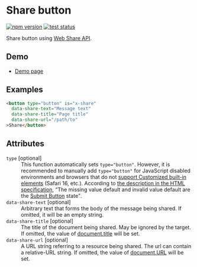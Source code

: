 # Share button

[![npm version](https://badge.fury.io/js/%40saekitominaga%2Fcustomelements-button-share.svg)](https://www.npmjs.com/package/@saekitominaga/customelements-button-share)
[![test status](https://github.com/SaekiTominaga/webui/actions/workflows/button-share-test.yml/badge.svg)](https://github.com/SaekiTominaga/webui/actions/workflows/button-share-test.yml)

Share button using [Web Share API](https://www.w3.org/TR/web-share/).

## Demo

- [Demo page](https://saekitominaga.github.io/webui/customelements/button-share/demo.html)

## Examples

```HTML
<button type="button" is="x-share"
  data-share-text="Message text"
  data-share-title="Page title"
  data-share-url="/path/to"
>Share</button>
```

## Attributes

<dl>
<dt><code>type</code> [optional]</dt>
<dd>This function automatically sets <code>type="button"</code>.
However, it is recommended to manually add <code>type="button"</code> for JavaScript disabled environments and browsers that do not <a href="https://caniuse.com/custom-elementsv1">support Customized built-in elements</a> (Safari 16, etc.). According to <a href="https://html.spec.whatwg.org/multipage/form-elements.html#attr-button-type">the description in the HTML specification</a>, <q cite="https://html.spec.whatwg.org/multipage/form-elements.html#attr-button-type">The missing value default and invalid value default are the <a href="https://html.spec.whatwg.org/multipage/form-elements.html#attr-button-type-submit-state">Submit Button</a> state</q>.</dd>
<dt><code>data-share-text</code> [optional]</dt>
<dd>Arbitrary text that forms the body of the message being shared. If omitted, it will be an empty string.</dd>
<dt><code>data-share-title</code> [optional]</dt>
<dd>The title of the document being shared. May be ignored by the target. If omitted, the value of <a href="https://developer.mozilla.org/en-US/docs/Web/API/Document/title">document.title</a> will be set.</dd>
<dt><code>data-share-url</code> [optional]</dt>
<dd>A URL string referring to a resource being shared. The url can contain a relative-URL string. If omitted, the value of <a href="https://developer.mozilla.org/en-US/docs/Web/API/Document/URL">document.URL</a> will be set.</dd>
</dl>

